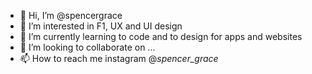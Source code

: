 - 👋 Hi, I’m @spencergrace
- 👀 I’m interested in F1, UX and UI design
- 🌱 I’m currently learning to code and to design for apps and websites
- 💞️ I’m looking to collaborate on ...
- 📫 How to reach me instagram @_spencer_grace_

<!---
spencergrace/spencergrace is a ✨ special ✨ repository because its `README.md` (this file) appears on your GitHub profile.
You can click the Preview link to take a look at your changes.
--->
